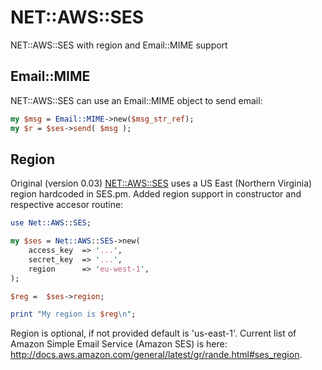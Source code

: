NET::AWS::SES
=============

NET::AWS::SES with region and Email::MIME support

## Email::MIME

NET::AWS::SES can use an Email::MIME object to send email:

```perl
my $msg = Email::MIME->new($msg_str_ref);
my $r = $ses->send( $msg );  
```


## Region

Original (version 0.03) [NET::AWS::SES](http://search.cpan.org/~sherzodr/Net-AWS-SES/lib/Net/AWS/SES.pm) uses a US East (Northern Virginia) region hardcoded in SES.pm. Added region support in constructor and respective accesor routine:

```perl
use Net::AWS::SES;

my $ses = Net::AWS::SES->new(
    access_key  => '...', 
    secret_key  => '...',
    region      => 'eu-west-1',
);

$reg =  $ses->region;

print "My region is $reg\n";
```

Region is optional, if not provided default is 'us-east-1'. Current list of Amazon Simple Email Service (Amazon SES) is here: http://docs.aws.amazon.com/general/latest/gr/rande.html#ses_region.
